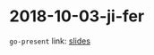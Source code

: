 # 2018-10-03-ji-fer

`go-present` link: [slides](https://talks.godoc.org/github.com/sbinet/talks/2018/2018-10-03-ji-fer/talk.slide)
